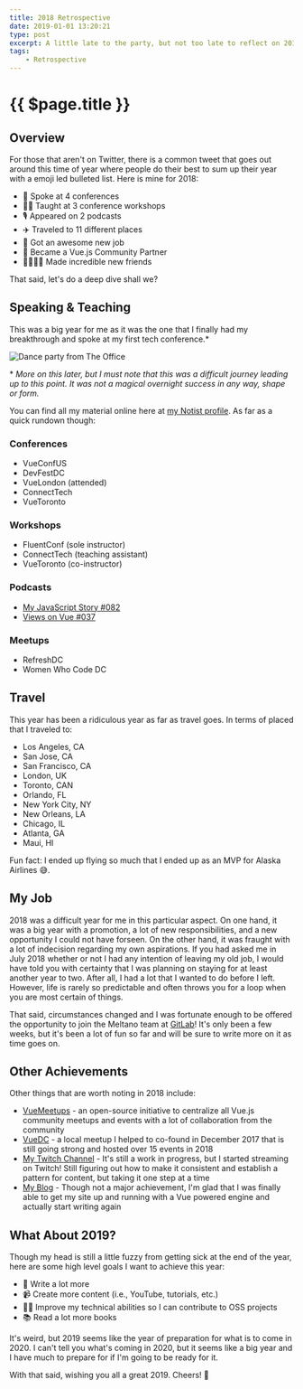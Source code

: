 ```yaml
---
title: 2018 Retrospective
date: 2019-01-01 13:20:21
type: post
excerpt: A little late to the party, but not too late to reflect on 2018 and everything that has happened. 
tags:
    - Retrospective
---
```


# {{ $page.title }}

## Overview

For those that aren't on Twitter, there is a common tweet that goes out around this time of year where people do their best to sum up their year with a emoji led bulleted list. Here is mine for 2018:

- 📢 Spoke at 4 conferences
- 👨‍🏫 Taught at 3 conference workshops
- 🎙️ Appeared on 2 podcasts
- ✈️ Traveled to 11 different places
- 💼 Got an awesome new job
- 🏅 Became a Vue.js Community Partner
- 👩‍👩‍👦‍👦 Made incredible new friends

That said, let's do a deep dive shall we?

## Speaking & Teaching

This was a big year for me as it was the one that I finally had my breakthrough and spoke at my first tech conference.*

![Dance party from The Office](https://media.giphy.com/media/l0MYt5jPR6QX5pnqM/giphy.gif)

\* _More on this later, but I must note that this was a difficult journey leading up to this point. It was not a magical overnight success in any way, shape or form._

You can find all my material online here at [my Notist profile](https://noti.st/bencodezen). As far as a quick rundown though:

### Conferences

- VueConfUS
- DevFestDC
- VueLondon (attended)
- ConnectTech
- VueToronto

### Workshops

- FluentConf (sole instructor)
- ConnectTech (teaching assistant)
- VueToronto (co-instructor)

### Podcasts

- [My JavaScript Story #082](https://devchat.tv/my-javascript-story/mjs-082-benjamin-hong/)
- [Views on Vue #037](https://devchat.tv/views-on-vue/vov-037-benjamin-hong/)

### Meetups

- RefreshDC
- Women Who Code DC

## Travel

This year has been a ridiculous year as far as travel goes. In terms of placed that I traveled to:

- Los Angeles, CA
- San Jose, CA
- San Francisco, CA
- London, UK
- Toronto, CAN
- Orlando, FL
- New York City, NY
- New Orleans, LA
- Chicago, IL
- Atlanta, GA
- Maui, HI

Fun fact: I ended up flying so much that I ended up as an MVP for Alaska Airlines 😅.

## My Job

2018 was a difficult year for me in this particular aspect. On one hand, it was a big year with a promotion, a lot of new responsibilities, and a new opportunity I could not have forseen. On the other hand, it was fraught with a lot of indecision regarding my own aspirations. If you had asked me in July 2018 whether or not I had any intention of leaving my old job, I would have told you with certainty that I was planning on staying for at least another year to two. After all, I had a lot that I wanted to do before I left. However, life is rarely so predictable and often throws you for a loop when you are most certain of things.

That said, circumstances changed and I was fortunate enough to be offered the opportunity to join the Meltano team at [GitLab](https://www.gitlab.com)! It's only been a few weeks, but it's been a lot of fun so far and will be sure to write more on it as time goes on.

## Other Achievements

Other things that are worth noting in 2018 include:

- [VueMeetups](https://www.vuemeetups.org) - an open-source initiative to centralize all Vue.js community meetups and events with a lot of collaboration from the community
- [VueDC](https://www.vuedc.io) - a local meetup I helped to co-found in December 2017 that is still going strong and hosted over 15 events in 2018
- [My Twitch Channel](https://www.twitch.tv/bencodezen) - It's still a work in progress, but I started streaming on Twitch! Still figuring out how to make it consistent and establish a pattern for content, but taking it one step at a time
- [My Blog](https://www.bencodezen.io) - Though not a major achievement, I'm glad that I was finally able to get my site up and running with a Vue powered engine and actually start writing again

## What About 2019?

Though my head is still a little fuzzy from getting sick at the end of the year, here are some high level goals I want to achieve this year:

- 📝 Write a lot more
- 📹 Create more content (i.e., YouTube, tutorials, etc.)
- 👨‍💻 Improve my technical abilities so I can contribute to OSS projects
- 📚 Read a lot more books

It's weird, but 2019 seems like the year of preparation for what is to come in 2020. I can't tell you what's coming in 2020, but it seems like a big year and I have much to prepare for if I'm going to be ready for it.

With that said, wishing you all a great 2019. Cheers! 🥂
